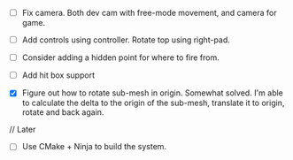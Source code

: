 - [ ] Fix camera. Both dev cam with free-mode movement, and camera for game.
- [ ] Add controls using controller. Rotate top using right-pad.
- [ ] Consider adding a hidden point for where to fire from.
- [ ] Add hit box support
- [X] Figure out how to rotate sub-mesh in origin.
    Somewhat solved. I'm able to calculate the delta to the origin of the sub-mesh, translate it to origin, rotate
    and back again.


// Later

- [ ] Use CMake + Ninja to build the system.